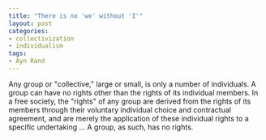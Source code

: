 ```yaml
---
title: "There is no 'we' without 'I'"
layout: post
categories:
- collectivization
- individualism
tags:
- Ayn Rand
---
```


Any group or "collective," large or small, is only a number of individuals. A group can have no rights other than the rights of its individual members. In a free society, the "rights" of any group are derived from the rights of its members through their voluntary individual choice and contractual agreement, and are merely the application of these individual rights to a specific undertaking ... A group, as such, has no rights.
